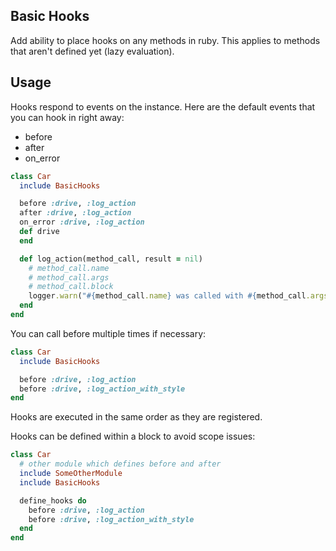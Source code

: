 ## Basic Hooks

Add ability to place hooks on any methods in ruby. This applies to methods that aren't defined yet (lazy evaluation).

## Usage

Hooks respond to events on the instance. Here are the default events that you can hook in right away:
* before
* after
* on\_error

```ruby
class Car
  include BasicHooks

  before :drive, :log_action
  after :drive, :log_action
  on_error :drive, :log_action
  def drive
  end

  def log_action(method_call, result = nil)
    # method_call.name
    # method_call.args
    # method_call.block
    logger.warn("#{method_call.name} was called with #{method_call.args}")
  end
end
```

You can call before multiple times if necessary:

```ruby
class Car
  include BasicHooks

  before :drive, :log_action
  before :drive, :log_action_with_style
end
```

Hooks are executed in the same order as they are registered.

Hooks can be defined within a block to avoid scope issues:

```ruby
class Car
  # other module which defines before and after
  include SomeOtherModule
  include BasicHooks

  define_hooks do
    before :drive, :log_action
    before :drive, :log_action_with_style
  end
end
```



